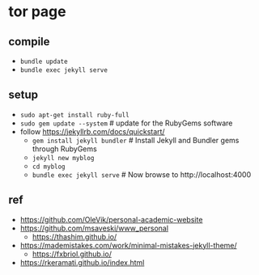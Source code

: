 # tor page

## compile
* `bundle update`
* `bundle exec jekyll serve`

## setup
* `sudo apt-get install ruby-full`
* `sudo gem update --system` # update for the RubyGems software
* follow https://jekyllrb.com/docs/quickstart/
  * `gem install jekyll bundler` # Install Jekyll and Bundler gems through RubyGems
  * `jekyll new myblog`
  * `cd myblog`
  * `bundle exec jekyll serve` # Now browse to http://localhost:4000

## ref
* https://github.com/OleVik/personal-academic-website
* https://github.com/msaveski/www_personal
  * https://thashim.github.io/
* https://mademistakes.com/work/minimal-mistakes-jekyll-theme/
  * https://fxbriol.github.io/
* https://rkeramati.github.io/index.html
